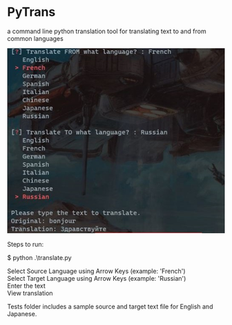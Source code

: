 # PyTrans
a command line python translation tool for translating text to and from common languages

![example](pyTrans.JPG)

Steps to run:

$ python .\translate.py

Select Source Language using Arrow Keys (example: 'French')  
Select Target Language using Arrow Keys (example: 'Russian')  
Enter the text  
View translation  

Tests folder includes a sample source and target text file for English and Japanese.  
